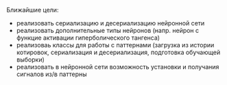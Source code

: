 Ближайшие цели:
  - реализовать сериализацию и десериализацию нейронной сети
  - реализовать дополнительные типы нейронов (напр. нейрон с функцие активации гиперболического тангенса)
  - реализоваь классы для работы с паттернами (загрузка из истории котировок, сериализация и десериализация, подготовка обучающей выборки)
  - реализовать в нейронной сети возможность установки и получания сигналов из/в паттерны
